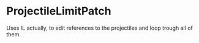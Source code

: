 # ProjectileLimitPatch
Uses IL actually, to edit references to the projectiles and loop trough all of them.

